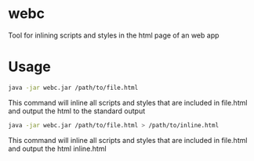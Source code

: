 webc
====

Tool for inlining scripts and styles in the html page of an web app

Usage
=====

```bash
java -jar webc.jar /path/to/file.html
```

This command will inline all scripts and styles that are included in file.html and output the html to the standard output

```bash
java -jar webc.jar /path/to/file.html > /path/to/inline.html
```
This command will inline all scripts and styles that are included in file.html and output the html inline.html
